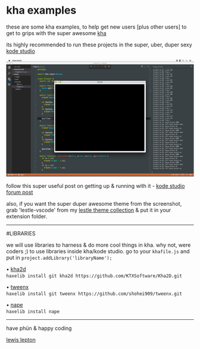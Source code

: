 # kha examples
these are some kha examples, to help get new users [plus other users] to get to grips with the super awesome [kha](https://github.com/KTXSoftware/Kha)

its highly recommended to run these projects in the super, uber, duper sexy [kode studio](https://github.com/KTXSoftware/KodeStudio/releases)

![kodestudio](ks.png)

follow this super useful post on getting up & running with it - [kode studio forum post](http://kode.tech/kode-studio-16-1/)

also, if you want the super duper awesome theme from the screenshot, grab 'lestle-vscode' from my [lestle theme collection](https://github.com/lewislepton/lestle-theme-collection) & put it in your extension folder.

------

#LIBRARIES

we will use libraries to harness & do more cool things in kha. why not, were coders ;)
to use libraries inside kha/kode studio. go to your `khafile.js` and put in `project.addLibrary('libraryName');`

• [kha2d](https://github.com/KTXSoftware/Kha2D)<br>
`haxelib install git kha2d https://github.com/KTXSoftware/Kha2D.git`

• [tweenx](http://tweenx.spheresofa.net/en.html)<br>
`haxelib install git tweenx https://github.com/shohei909/tweenx.git`

• [nape](http://napephys.com)<br>
`haxelib install nape`

------

have phün & happy coding

[lewis lepton](http://lewislepton.com)